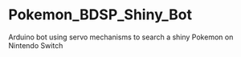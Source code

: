 # Pokemon_BDSP_Shiny_Bot
Arduino bot using servo mechanisms to search a shiny Pokemon on Nintendo Switch
